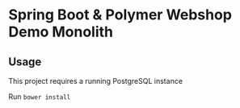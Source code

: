 # Spring Boot & Polymer Webshop Demo Monolith

## Usage

This project requires a running PostgreSQL instance

Run ```bower install```